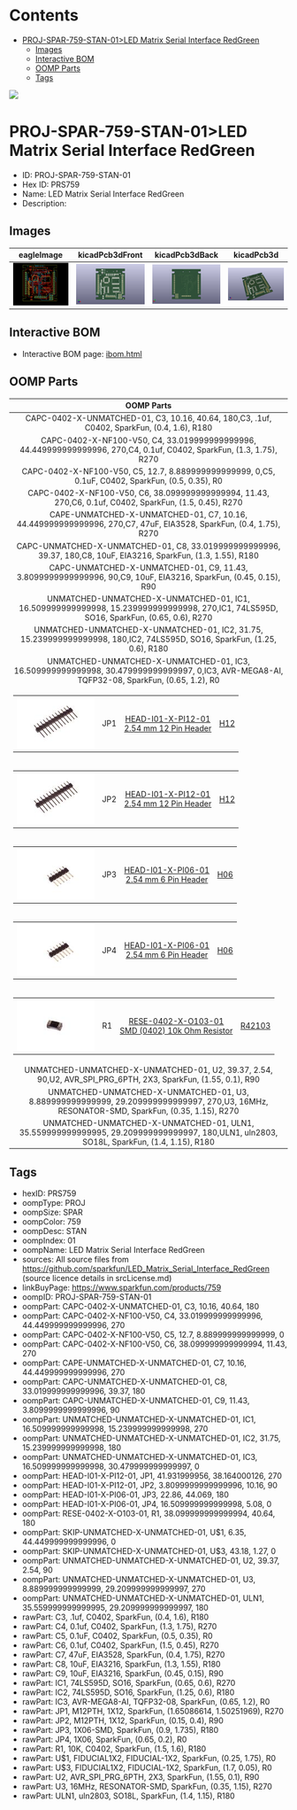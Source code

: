 



Contents
========

* [PROJ-SPAR-759-STAN-01>LED Matrix Serial Interface RedGreen](#proj-spar-759-stan-01led-matrix-serial-interface-redgreen)
	* [Images](#images)
	* [Interactive BOM](#interactive-bom)
	* [OOMP Parts](#oomp-parts)
	* [Tags](#tags)
  
![][im]
# PROJ-SPAR-759-STAN-01>LED Matrix Serial Interface RedGreen

- ID: PROJ-SPAR-759-STAN-01
- Hex ID: PRS759
- Name: LED Matrix Serial Interface RedGreen
- Description: 

## Images
  
  

|eagleImage|kicadPcb3dFront|kicadPcb3dBack|kicadPcb3d|
| :---: | :---: | :---: | :---: |
|[![eagleImage](eagleImage_140.png)](eagleImage_600.png)|[![kicadPcb3dFront](kicadPcb3dFront_140.png)](kicadPcb3dFront_600.png)|[![kicadPcb3dBack](kicadPcb3dBack_140.png)](kicadPcb3dBack_600.png)|[![kicadPcb3d](kicadPcb3d_140.png)](kicadPcb3d_600.png)|

## Interactive BOM

- Interactive BOM page: [ibom.html](kicad/bom/ibom.html)

## OOMP Parts
  

|OOMP Parts|
| :---: |
|CAPC-0402-X-UNMATCHED-01, C3, 10.16, 40.64, 180,C3, .1uf, C0402, SparkFun, (0.4, 1.6), R180|
|CAPC-0402-X-NF100-V50, C4, 33.019999999999996, 44.449999999999996, 270,C4, 0.1uf, C0402, SparkFun, (1.3, 1.75), R270|
|CAPC-0402-X-NF100-V50, C5, 12.7, 8.889999999999999, 0,C5, 0.1uF, C0402, SparkFun, (0.5, 0.35), R0|
|CAPC-0402-X-NF100-V50, C6, 38.099999999999994, 11.43, 270,C6, 0.1uf, C0402, SparkFun, (1.5, 0.45), R270|
|CAPE-UNMATCHED-X-UNMATCHED-01, C7, 10.16, 44.449999999999996, 270,C7, 47uF, EIA3528, SparkFun, (0.4, 1.75), R270|
|CAPC-UNMATCHED-X-UNMATCHED-01, C8, 33.019999999999996, 39.37, 180,C8, 10uF, EIA3216, SparkFun, (1.3, 1.55), R180|
|CAPC-UNMATCHED-X-UNMATCHED-01, C9, 11.43, 3.8099999999999996, 90,C9, 10uF, EIA3216, SparkFun, (0.45, 0.15), R90|
|UNMATCHED-UNMATCHED-X-UNMATCHED-01, IC1, 16.509999999999998, 15.239999999999998, 270,IC1, 74LS595D, SO16, SparkFun, (0.65, 0.6), R270|
|UNMATCHED-UNMATCHED-X-UNMATCHED-01, IC2, 31.75, 15.239999999999998, 180,IC2, 74LS595D, SO16, SparkFun, (1.25, 0.6), R180|
|UNMATCHED-UNMATCHED-X-UNMATCHED-01, IC3, 16.509999999999998, 30.479999999999997, 0,IC3, AVR-MEGA8-AI, TQFP32-08, SparkFun, (0.65, 1.2), R0|
|<table><tr><td>![HEAD-I01-X-PI12-01](https://raw.githubusercontent.com/oomlout/oomlout_OOMP_parts/main/HEAD-I01-X-PI12-01/image_140.jpg)</td><td> JP1</td><td>[HEAD-I01-X-PI12-01<br>2.54 mm 12 Pin Header](https://github.com/oomlout/oomlout_OOMP_parts/tree/main/HEAD-I01-X-PI12-01/)</td><td>[H12](https://github.com/oomlout/oomlout_OOMP_parts/tree/main/HEAD-I01-X-PI12-01/)</td></tr></table>|
|<table><tr><td>![HEAD-I01-X-PI12-01](https://raw.githubusercontent.com/oomlout/oomlout_OOMP_parts/main/HEAD-I01-X-PI12-01/image_140.jpg)</td><td> JP2</td><td>[HEAD-I01-X-PI12-01<br>2.54 mm 12 Pin Header](https://github.com/oomlout/oomlout_OOMP_parts/tree/main/HEAD-I01-X-PI12-01/)</td><td>[H12](https://github.com/oomlout/oomlout_OOMP_parts/tree/main/HEAD-I01-X-PI12-01/)</td></tr></table>|
|<table><tr><td>![HEAD-I01-X-PI06-01](https://raw.githubusercontent.com/oomlout/oomlout_OOMP_parts/main/HEAD-I01-X-PI06-01/image_140.jpg)</td><td> JP3</td><td>[HEAD-I01-X-PI06-01<br>2.54 mm 6 Pin Header](https://github.com/oomlout/oomlout_OOMP_parts/tree/main/HEAD-I01-X-PI06-01/)</td><td>[H06](https://github.com/oomlout/oomlout_OOMP_parts/tree/main/HEAD-I01-X-PI06-01/)</td></tr></table>|
|<table><tr><td>![HEAD-I01-X-PI06-01](https://raw.githubusercontent.com/oomlout/oomlout_OOMP_parts/main/HEAD-I01-X-PI06-01/image_140.jpg)</td><td> JP4</td><td>[HEAD-I01-X-PI06-01<br>2.54 mm 6 Pin Header](https://github.com/oomlout/oomlout_OOMP_parts/tree/main/HEAD-I01-X-PI06-01/)</td><td>[H06](https://github.com/oomlout/oomlout_OOMP_parts/tree/main/HEAD-I01-X-PI06-01/)</td></tr></table>|
|<table><tr><td>![RESE-0402-X-O103-01](https://raw.githubusercontent.com/oomlout/oomlout_OOMP_parts/main/RESE-0402-X-O103-01/image_140.jpg)</td><td> R1</td><td>[RESE-0402-X-O103-01<br>SMD (0402) 10k Ohm Resistor](https://github.com/oomlout/oomlout_OOMP_parts/tree/main/RESE-0402-X-O103-01/)</td><td>[R42103](https://github.com/oomlout/oomlout_OOMP_parts/tree/main/RESE-0402-X-O103-01/)</td></tr></table>|
|UNMATCHED-UNMATCHED-X-UNMATCHED-01, U2, 39.37, 2.54, 90,U2, AVR_SPI_PRG_6PTH, 2X3, SparkFun, (1.55, 0.1), R90|
|UNMATCHED-UNMATCHED-X-UNMATCHED-01, U3, 8.889999999999999, 29.209999999999997, 270,U3, 16MHz, RESONATOR-SMD, SparkFun, (0.35, 1.15), R270|
|UNMATCHED-UNMATCHED-X-UNMATCHED-01, ULN1, 35.559999999999995, 29.209999999999997, 180,ULN1, uln2803, SO18L, SparkFun, (1.4, 1.15), R180|

## Tags

- hexID: PRS759
- oompType: PROJ
- oompSize: SPAR
- oompColor: 759
- oompDesc: STAN
- oompIndex: 01
- oompName: LED Matrix Serial Interface RedGreen
- sources: All source files from https://github.com/sparkfun/LED_Matrix_Serial_Interface_RedGreen (source licence details in srcLicense.md)
- linkBuyPage: https://www.sparkfun.com/products/759
- oompID: PROJ-SPAR-759-STAN-01
- oompPart: CAPC-0402-X-UNMATCHED-01, C3, 10.16, 40.64, 180
- oompPart: CAPC-0402-X-NF100-V50, C4, 33.019999999999996, 44.449999999999996, 270
- oompPart: CAPC-0402-X-NF100-V50, C5, 12.7, 8.889999999999999, 0
- oompPart: CAPC-0402-X-NF100-V50, C6, 38.099999999999994, 11.43, 270
- oompPart: CAPE-UNMATCHED-X-UNMATCHED-01, C7, 10.16, 44.449999999999996, 270
- oompPart: CAPC-UNMATCHED-X-UNMATCHED-01, C8, 33.019999999999996, 39.37, 180
- oompPart: CAPC-UNMATCHED-X-UNMATCHED-01, C9, 11.43, 3.8099999999999996, 90
- oompPart: UNMATCHED-UNMATCHED-X-UNMATCHED-01, IC1, 16.509999999999998, 15.239999999999998, 270
- oompPart: UNMATCHED-UNMATCHED-X-UNMATCHED-01, IC2, 31.75, 15.239999999999998, 180
- oompPart: UNMATCHED-UNMATCHED-X-UNMATCHED-01, IC3, 16.509999999999998, 30.479999999999997, 0
- oompPart: HEAD-I01-X-PI12-01, JP1, 41.931999956, 38.164000126, 270
- oompPart: HEAD-I01-X-PI12-01, JP2, 3.8099999999999996, 10.16, 90
- oompPart: HEAD-I01-X-PI06-01, JP3, 22.86, 44.069, 180
- oompPart: HEAD-I01-X-PI06-01, JP4, 16.509999999999998, 5.08, 0
- oompPart: RESE-0402-X-O103-01, R1, 38.099999999999994, 40.64, 180
- oompPart: SKIP-UNMATCHED-X-UNMATCHED-01, U$1, 6.35, 44.449999999999996, 0
- oompPart: SKIP-UNMATCHED-X-UNMATCHED-01, U$3, 43.18, 1.27, 0
- oompPart: UNMATCHED-UNMATCHED-X-UNMATCHED-01, U2, 39.37, 2.54, 90
- oompPart: UNMATCHED-UNMATCHED-X-UNMATCHED-01, U3, 8.889999999999999, 29.209999999999997, 270
- oompPart: UNMATCHED-UNMATCHED-X-UNMATCHED-01, ULN1, 35.559999999999995, 29.209999999999997, 180
- rawPart: C3, .1uf, C0402, SparkFun, (0.4, 1.6), R180
- rawPart: C4, 0.1uf, C0402, SparkFun, (1.3, 1.75), R270
- rawPart: C5, 0.1uF, C0402, SparkFun, (0.5, 0.35), R0
- rawPart: C6, 0.1uf, C0402, SparkFun, (1.5, 0.45), R270
- rawPart: C7, 47uF, EIA3528, SparkFun, (0.4, 1.75), R270
- rawPart: C8, 10uF, EIA3216, SparkFun, (1.3, 1.55), R180
- rawPart: C9, 10uF, EIA3216, SparkFun, (0.45, 0.15), R90
- rawPart: IC1, 74LS595D, SO16, SparkFun, (0.65, 0.6), R270
- rawPart: IC2, 74LS595D, SO16, SparkFun, (1.25, 0.6), R180
- rawPart: IC3, AVR-MEGA8-AI, TQFP32-08, SparkFun, (0.65, 1.2), R0
- rawPart: JP1, M12PTH, 1X12, SparkFun, (1.65086614, 1.50251969), R270
- rawPart: JP2, M12PTH, 1X12, SparkFun, (0.15, 0.4), R90
- rawPart: JP3, 1X06-SMD, SparkFun, (0.9, 1.735), R180
- rawPart: JP4, 1X06, SparkFun, (0.65, 0.2), R0
- rawPart: R1, 10K, C0402, SparkFun, (1.5, 1.6), R180
- rawPart: U$1, FIDUCIAL1X2, FIDUCIAL-1X2, SparkFun, (0.25, 1.75), R0
- rawPart: U$3, FIDUCIAL1X2, FIDUCIAL-1X2, SparkFun, (1.7, 0.05), R0
- rawPart: U2, AVR_SPI_PRG_6PTH, 2X3, SparkFun, (1.55, 0.1), R90
- rawPart: U3, 16MHz, RESONATOR-SMD, SparkFun, (0.35, 1.15), R270
- rawPart: ULN1, uln2803, SO18L, SparkFun, (1.4, 1.15), R180



[im]: kicadPcb3d_450.png
